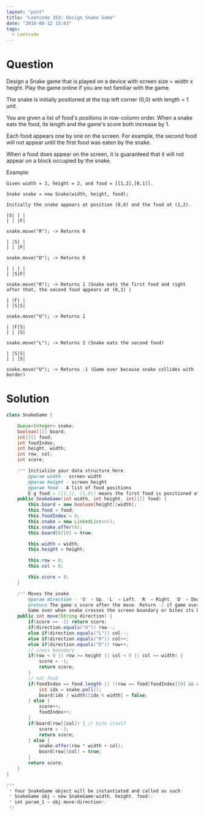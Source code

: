 ```yaml
---
layout: "post"
title: "Leetcode 353: Design Snake Game"
date: "2018-08-12 15:03"
tags:
  - Leetcode
---
```


# Question
Design a Snake game that is played on a device with screen size = width x height. Play the game online if you are not familiar with the game.

The snake is initially positioned at the top left corner (0,0) with length = 1 unit.

You are given a list of food's positions in row-column order. When a snake eats the food, its length and the game's score both increase by 1.

Each food appears one by one on the screen. For example, the second food will not appear until the first food was eaten by the snake.

When a food does appear on the screen, it is guaranteed that it will not appear on a block occupied by the snake.

Example:
```
Given width = 3, height = 2, and food = [[1,2],[0,1]].

Snake snake = new Snake(width, height, food);

Initially the snake appears at position (0,0) and the food at (1,2).

|S| | |
| | |F|

snake.move("R"); -> Returns 0

| |S| |
| | |F|

snake.move("D"); -> Returns 0

| | | |
| |S|F|

snake.move("R"); -> Returns 1 (Snake eats the first food and right after that, the second food appears at (0,1) )

| |F| |
| |S|S|

snake.move("U"); -> Returns 1

| |F|S|
| | |S|

snake.move("L"); -> Returns 2 (Snake eats the second food)

| |S|S|
| | |S|

snake.move("U"); -> Returns -1 (Game over because snake collides with border)
```

# Solution
```java
class SnakeGame {

    Queue<Integer> snake;
    boolean[][] board;
    int[][] food;
    int foodIndex;
    int height, width;
    int row, col;
    int score;

    /** Initialize your data structure here.
        @param width - screen width
        @param height - screen height
        @param food - A list of food positions
        E.g food = [[1,1], [1,0]] means the first food is positioned at [1,1], the second is at [1,0]. */
    public SnakeGame(int width, int height, int[][] food) {
        this.board = new boolean[height][width];
        this.food = food;
        this.foodIndex = 0;
        this.snake = new LinkedList<>();
        this.snake.offer(0);
        this.board[0][0] = true;

        this.width = width;
        this.height = height;

        this.row = 0;
        this.col = 0;

        this.score = 0;
    }

    /** Moves the snake.
        @param direction - 'U' = Up, 'L' = Left, 'R' = Right, 'D' = Down
        @return The game's score after the move. Return -1 if game over.
        Game over when snake crosses the screen boundary or bites its body. */
    public int move(String direction) {
        if(score == -1) return score;
        if(direction.equals("U")) row--;
        else if(direction.equals("L")) col--;
        else if(direction.equals("R")) col++;
        else if(direction.equals("D")) row++;
        // cross boundary
        if(row < 0 || row >= height || col < 0 || col >= width) {
            score = -1;
            return score;
        }
        // not food
        if(foodIndex == food.length || !(row == food[foodIndex][0] && col == food[foodIndex][1])) {
            int idx = snake.poll();
            board[idx / width][idx % width] = false;
        } else {
            score++;
            foodIndex++;
        }
        if(board[row][col]) { // bite itself
            score = -1;
            return score;
        } else {
            snake.offer(row * width + col);
            board[row][col] = true;
        }
        return score;
    }
}

/**
 * Your SnakeGame object will be instantiated and called as such:
 * SnakeGame obj = new SnakeGame(width, height, food);
 * int param_1 = obj.move(direction);
 */
```
